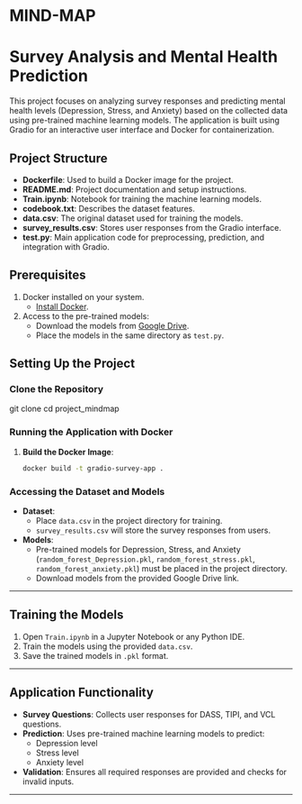 # MIND-MAP

# Survey Analysis and Mental Health Prediction

This project focuses on analyzing survey responses and predicting mental health levels (Depression, Stress, and Anxiety) based on the collected data using pre-trained machine learning models. The application is built using Gradio for an interactive user interface and Docker for containerization.

## Project Structure

- **Dockerfile**: Used to build a Docker image for the project.
- **README.md**: Project documentation and setup instructions.
- **Train.ipynb**: Notebook for training the machine learning models.
- **codebook.txt**: Describes the dataset features.
- **data.csv**: The original dataset used for training the models.
- **survey_results.csv**: Stores user responses from the Gradio interface.
- **test.py**: Main application code for preprocessing, prediction, and integration with Gradio.

## Prerequisites

1. Docker installed on your system.
   - [Install Docker](https://docs.docker.com/get-docker/).
2. Access to the pre-trained models:
   - Download the models from [Google Drive](https://your-google-drive-link-here).
   - Place the models in the same directory as `test.py`.

## Setting Up the Project

### Clone the Repository


git clone <your-repository-url>
cd project_mindmap

### Running the Application with Docker

1. **Build the Docker Image**:

   ```bash
   docker build -t gradio-survey-app .

### Accessing the Dataset and Models

- **Dataset**:
  - Place `data.csv` in the project directory for training.
  - `survey_results.csv` will store the survey responses from users.
- **Models**:
  - Pre-trained models for Depression, Stress, and Anxiety (`random_forest_Depression.pkl`, `random_forest_stress.pkl`, `random_forest_anxiety.pkl`) must be placed in the project directory.
  - Download models from the provided Google Drive link.

---

## Training the Models

1. Open `Train.ipynb` in a Jupyter Notebook or any Python IDE.
2. Train the models using the provided `data.csv`.
3. Save the trained models in `.pkl` format.

---

## Application Functionality

- **Survey Questions**: Collects user responses for DASS, TIPI, and VCL questions.
- **Prediction**: Uses pre-trained machine learning models to predict:
  - Depression level
  - Stress level
  - Anxiety level
- **Validation**: Ensures all required responses are provided and checks for invalid inputs.

---


